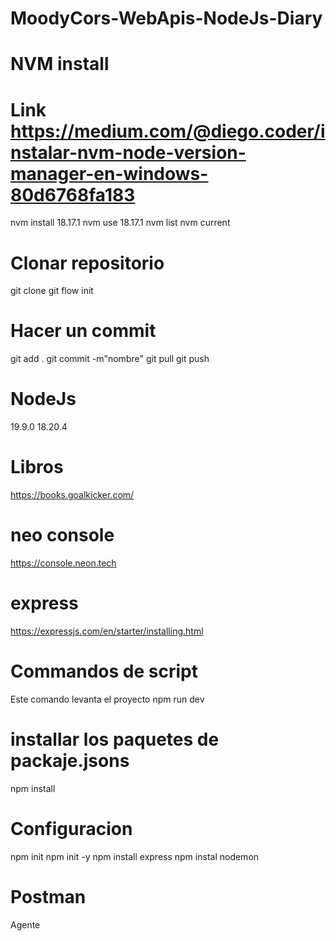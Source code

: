 # MoodyCors-WebApis-NodeJs-Diary

# NVM install

# Link https://medium.com/@diego.coder/instalar-nvm-node-version-manager-en-windows-80d6768fa183

nvm install 18.17.1
nvm use 18.17.1
nvm list
nvm current

# Clonar repositorio

git clone
git flow init

# Hacer un commit

git add .
git commit -m"nombre"
git pull
git push

# NodeJs

19.9.0
18.20.4

# Libros

https://books.goalkicker.com/

# neo console

https://console.neon.tech

# express

https://expressjs.com/en/starter/installing.html

# Commandos de script

Este comando levanta el proyecto
npm run dev

# installar los paquetes de packaje.jsons

npm install

# Configuracion 
npm init
npm init -y
npm install express
npm instal nodemon


# Postman
Agente